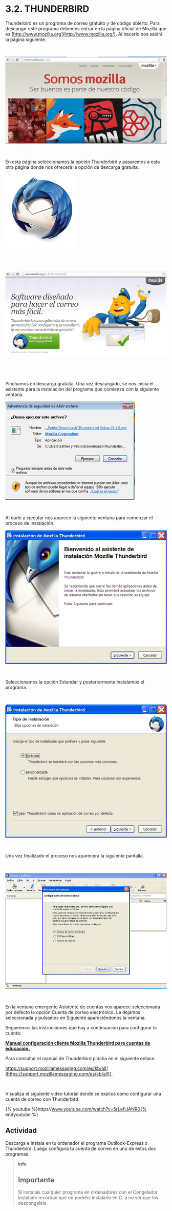 
# 3.2. THUNDERBIRD

Thunderbird es un programa de correo gratuito y de código abierto. Para descargar este programa debemos entrar en la página oficial de Mozilla que es [http://www.mozilla.org](http://www.mozilla.org/). Al hacerlo nos saldrá la página siguiente.

 


![1.30. Mozilla. Captura de pantalla.](img/thunderbird1.jpg)



 

En esta página seleccionamos la opción Thunderbird y pasaremos a esta otra página donde nos ofrecerá la opción de descarga gratuita.


![1.31. Thunderbird. Captura de pantalla.](img/mozilla_thunderbird.jpg)

 

 


![1.32. Descarga gratuita. Captura de pantalla.](img/thunerbird3.jpg)

 

 

Pinchamos en descarga gratuita. Una vez descargado, se nos inicia el asistente para la instalación del programa que comienza con la siguiente ventana.


![1.33. Ejecutar archivo. Captura de pantalla.](img/thunderbird4.png)



 

Al darle a ejecutar nos aparece la siguiente ventana para comenzar el proceso de instalación.


![1.34. Instalación. Captura de pantalla.](img/correo26.jpg)

 

Seleccionamos la opción Estandar y posteriormente instalamos el programa.

 


![1.35. Tipo de instalación. Captura de pantalla.](img/correo27.jpg)

 

Una vez finalizado el proceso nos aparecerá la siguiente pantalla.

 


![1.36. Asistente de cuentas. Captura de pantalla.](img/correo28.jpg)

 

En la ventana emergente Asistente de cuentas nos aparece seleccionada por defecto la opción Cuenta de correo electrónico. La dejamos seleccionada y pulsamos en Siguiente apareciéndonos la ventana.

Seguiremos las instrucciones que hay a continuación para configurar la cuenta:

[**Manual configuración cliente Mozilla Thunderbird para cuentas de educación.**](https://ast.aragon.es/sites/default/files/correo-configuracion-thunderbird.pdf)

Para consultar el manual de Thunderbird pincha en el siguiente enlace:

[https://support.mozillamessaging.com/es/kb/all](https://support.mozillamessaging.com/es/kb/all)[ <br/>](http://www.mozilla.org/es-ES/thunderbird/features/)

 

Visualiza el siguiente video tutorial donde se explica como configurar una cuenta de correo con Thunderbird.


{% youtube %}https//www.youtube.com/watch?v=5rLefiJANR0{% endyoutube %}

## Actividad

Descarga e instala en tu ordenador el programa Outllook-Express o Thunderbird. Luego configura tu cuenta de correo en uno de estos dos programas.

>**info**
>## Importante
>
>Si instalais cualquier programa en ordenadores con el Congelador instalado recordad que no podréis instalarlo en C: a no ser que los descongeléis.

